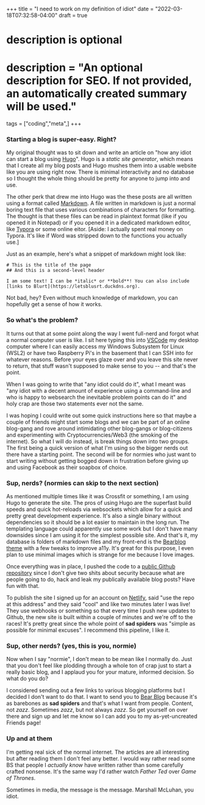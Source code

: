 +++
title = "I need to work on my definition of idiot"
date = "2022-03-18T07:32:58-04:00"
draft = true
#
# description is optional
#
# description = "An optional description for SEO. If not provided, an automatically created summary will be used."

tags = ["coding","meta",]
+++

### Starting a blog is super-easy. Right?

My original thought was to sit down and write an article on "how any idiot can start a blog using [Hugo](https://gohugo.io)". Hugo is a *static site generator*, which means that I create all my blog posts and Hugo mushes them into a usable website like you are using right now. There is minimal interactivity and no database so I thought the whole thing should be pretty for anyone to jump into and use.

The other perk that drew me into Hugo was the these posts are all written using a format called [Markdown](https://www.markdownguide.org). A file written in markdown is just a normal boring text file that uses various combinations of characters for formatting. The thought is that these files can be read in plaintext format (like if you opened it in Notepad) or if you opened it in a dedicated markdown editor, like [Typora](https://typora.io) or some online eitor. [Aside: I actually spent real money on Typora. It's like if Word was stripped down to the functions you actually use.]

Just as an example, here's what a snippet of markdown might look like:

```
# This is the title of the page
## And this is a second-level header

I am some text! I can be *italic* or **bold**! You can also include [links to Blurt](https://letsblusrt.duckdns.org).
```

Not bad, hey? Even without much knowledge of markdown, you can hopefully get a sense of how it works.

### So what's the problem?

It turns out that at some point along the way I went full-nerd and forgot what a normal computer user is like. I sit here typing this into [VSCode](https://code.visualstudio.com) my desktop computer where I can easily access my Windows Subsystem for Linux (WSL2) or have two Raspberry Pi's in the basement that I can SSH into for whatever reasons. Before your eyes glaze over and you leave this site never to return, that stuff wasn't supposed to make sense to you -- and that's the point.

When I was going to write that "any idiot could do it", what I meant was "any idiot with a decent amount of experience using a command-line and who is happy to websearch the inevitable problem points can do it" and holy crap are those two statements ever not the same.

I was hoping I could write out some quick instructions here so that maybe a couple of friends might start some blogs and we can be part of an online blog-gang and rove around intimidating other blog-gangs or blog-citizens and experimenting with Cryptocurrencies/Web3 (the smoking of the internet). So what I will do instead, is break things down into two groups. The first being a quick version of what I'm using so the bigger nerds out there have a starting point. The second will be for normies who just want to start writing without getting bogged down in frustration before giving up and using Facebook as their soapbox of choice.

### Sup, nerds? (normies can skip to the next section)

As mentioned multiple times like it was Crossfit or something, I am using Hugo to generate the site. The pros of using Hugo are the superfast build speeds and quick hot-reloads via websockets which allow for a quick and pretty great development experience. It's also a single binary without dependencies so it should be a lot easier to maintain in the long run. The templating language could apparently use some work but I don't have many downsides since I am using it for the simplest possible site. And that's it, my database is folders of markdown files and my front-end is the [Bearblog theme](https://github.com/janraasch/hugo-bearblog) with a few tweaks to improve a11y. It's great for this purpose, I even plan to use minimal images which is strange for me because I love images.

Once everything was in place, I pushed the code to a [public Github repository](https://github.com/jeffreycharters/sadspiders) since I don't give two shits about security because what are people going to do, hack and leak my publically available blog posts? Have fun with that. 

To publish the site I signed up for an account on [Netlify](https://www.netlify.com), said "use the repo at this address" and they said "cool" and like two minutes later I was live! They use webhooks or something so that every time I push new updates to Github, the new site is built within a couple of minutes and we're off to the races! It's pretty great since the whole point of **sad spiders** was "simple as possible for minimal excuses". I recommend this pipeline, I like it.

### Sup, other nerds? (yes, this is you, normie)

Now when I say "normie", I don't mean to be mean like I normally do. Just that you don't feel like plodding through a whole ton of crap just to start a really basic blog, and I applaud you for your mature, informed decision. So what do you do?

I considered sending out a few links to various blogging platforms but I decided I don't want to do that. I want to send you to [Bear Blog](https://bearblog.dev) because it's as barebones as **sad spiders** and that's what I want from people. Content, not *zazz*. Sometimes *zazz*, but not always *zazz*. So get yourself on over there and sign up and let me know so I can add you to my as-yet-uncreated Friends page!

### Up and at them

I'm getting real sick of the normal internet. The articles are all interesting but after reading them I don't feel any better. I would way rather read some BS that people I *actually know* have written rather than some carefully crafted nonsense. It's the same way I'd rather watch *Father Ted* over *Game of Thrones*.

Sometimes in media, the message is the message. Marshall McLuhan, you idiot.